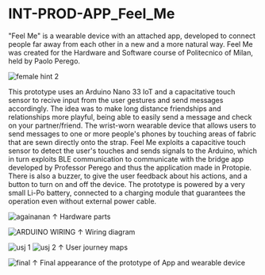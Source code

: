 # INT-PROD-APP_Feel_Me
"Feel Me" is a wearable device with an attached app, developed to connect people far away from each other in a new and a more natural way.
Feel Me was created for the Hardware and Software course of Politecnico of Milan, held by Paolo Perego.


![female hint 2](https://user-images.githubusercontent.com/82780678/194076632-5d31bffc-0f8d-42ee-a37a-22604882dce4.png)


This prototype uses an Arduino Nano 33 IoT and a capacitative touch sensor to recive input from the user gestures and send messages accordingly. 
The idea was to make long distance friendships and relationships more playful, being able to easily send a message and check on your partner/friend.
The wrist-worn wearable device that allows users to send messages to one or more people's phones by touching areas of fabric that
are sewn directly onto the strap. Feel Me exploits a capacitive touch sensor to detect the user's touches and sends signals to the Arduino, 
which in turn exploits BLE communication to communicate with the bridge app developed by Professor Perego and thus the application made in Protopie.
There is also a buzzer, to give the user feedback about his actions, and a button to turn on and off the device.
The prototype is powered by a very small Li-Po battery, connected to a charging module that
guarantees the operation even without external power cable.

![againanan](https://user-images.githubusercontent.com/82780678/194081318-f67619fd-f59a-4983-aa87-a5b597d42a40.png)
↑ Hardware parts

![ARDUINO WIRING](https://user-images.githubusercontent.com/82780678/194080328-f34770fd-27a7-4cb8-8d7f-281224d83c0e.png)
↑ Wiring diagram

![usj 1](https://user-images.githubusercontent.com/82780678/194085174-7dbaf908-322b-4d61-9c78-79985ea1d503.png)
![usj 2](https://user-images.githubusercontent.com/82780678/194085196-365f8ab1-52e4-40d0-9940-b2aaf5389db9.png)
↑ User journey maps

![final](https://user-images.githubusercontent.com/82780678/194088492-e62e7049-384b-4a62-bde3-923bdff08f0b.png)
↑ Final appearance of the prototype of App and wearable device
